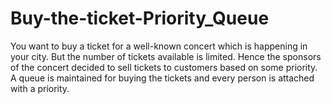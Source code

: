 # Buy-the-ticket-Priority_Queue
You want to buy a ticket for a well-known concert which is happening in your city. But the number of tickets available is limited. Hence the sponsors of the concert decided to sell tickets to customers based on some priority. A queue is maintained for buying the tickets and every person is attached with a priority.
